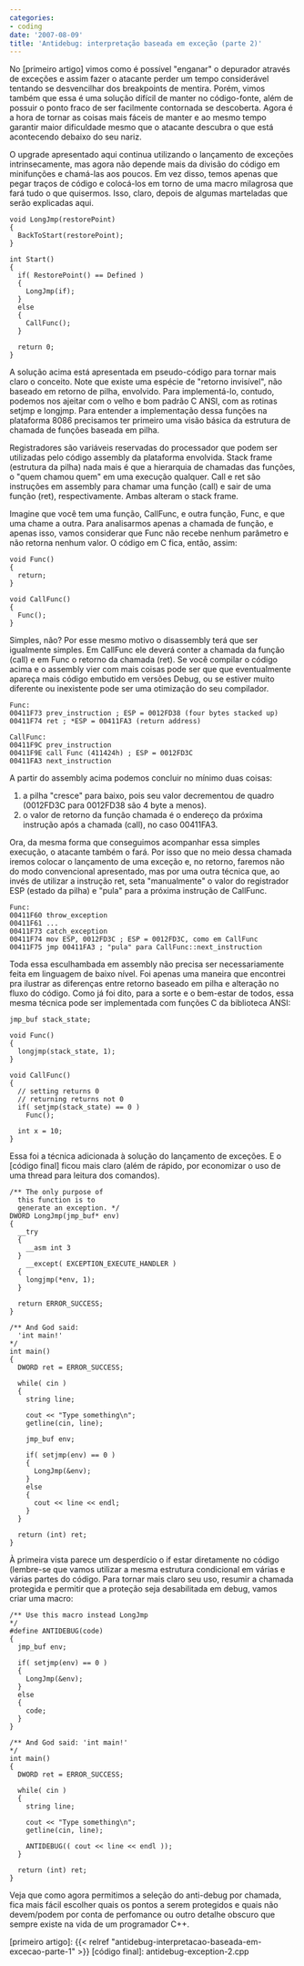 ```yaml
---
categories:
- coding
date: '2007-08-09'
title: 'Antidebug: interpretação baseada em exceção (parte 2)'
---
```


No [primeiro artigo] vimos como é possível "enganar" o depurador através de exceções e assim fazer o atacante perder um tempo considerável tentando se desvencilhar dos breakpoints de mentira. Porém, vimos também que essa é uma solução difícil de manter no código-fonte, além de possuir o ponto fraco de ser facilmente contornada se descoberta. Agora é a hora de tornar as coisas mais fáceis de manter e ao mesmo tempo garantir maior dificuldade mesmo que o atacante descubra o que está acontecendo debaixo do seu nariz.

O upgrade apresentado aqui continua utilizando o lançamento de exceções intrinsecamente, mas agora não depende mais da divisão do código em minifunções e chamá-las aos poucos. Em vez disso, temos apenas que pegar traços de código e colocá-los em torno de uma macro milagrosa que fará tudo o que quisermos. Isso, claro, depois de algumas marteladas que serão explicadas aqui.

    void LongJmp(restorePoint)
    {
      BackToStart(restorePoint);
    }
    
    int Start()
    {
      if( RestorePoint() == Defined )
      {
        LongJmp(if);
      }
      else
      {
        CallFunc();
      }
    
      return 0;
    }

A solução acima está apresentada em pseudo-código para tornar mais claro o conceito. Note que existe uma espécie de "retorno invisível", não baseado em retorno de pilha, envolvido. Para implementá-lo, contudo, podemos nos ajeitar com o velho e bom padrão C ANSI, com as rotinas setjmp  e longjmp. Para entender a implementação dessa funções na plataforma 8086 precisamos ter primeiro uma visão básica da estrutura de chamada de funções baseada em pilha.

Registradores são variáveis reservadas do processador que podem ser utilizadas pelo código assembly da plataforma envolvida. Stack frame (estrutura da pilha) nada mais é que a hierarquia de chamadas das funções, o "quem chamou quem" em uma execução qualquer. Call e ret são instruções em assembly para chamar uma função (call) e sair de uma função (ret), respectivamente. Ambas alteram o stack frame.

Imagine que você tem uma função, CallFunc, e outra função, Func, e que uma chame a outra. Para analisarmos apenas a chamada de função, e apenas isso, vamos considerar que Func não recebe nenhum parâmetro e não retorna nenhum valor. O código em C fica, então, assim:

    void Func()
    {
      return;
    }
    
    void CallFunc()
    {
      Func();
    }

Simples, não? Por esse mesmo motivo o disassembly terá que ser igualmente simples. Em CallFunc ele deverá conter a chamada da função (call) e em Func o retorno da chamada (ret). Se você compilar o código acima e o assembly vier com mais coisas pode ser que que eventualmente apareça mais código embutido em versões Debug, ou se estiver muito diferente ou inexistente pode ser uma otimização do seu compilador.

    Func:
    00411F73 prev_instruction ; ESP = 0012FD38 (four bytes stacked up)
    00411F74 ret ; *ESP = 00411FA3 (return address)
    
    CallFunc:
    00411F9C prev_instruction
    00411F9E call Func (411424h) ; ESP = 0012FD3C
    00411FA3 next_instruction

A partir do assembly acima podemos concluir no mínimo duas coisas:

 1. a pilha "cresce" para baixo, pois seu valor decrementou de quadro (0012FD3C para 0012FD38 são 4 byte a menos).
 2. o valor de retorno da função chamada é o endereço da próxima instrução após a chamada (call), no caso 00411FA3.

Ora, da mesma forma que conseguimos acompanhar essa simples execução, o atacante também o fará. Por isso que no meio dessa chamada iremos colocar o lançamento de uma exceção e, no retorno, faremos não do modo convencional apresentado, mas por uma outra técnica que, ao invés de utilizar a instrução ret, seta "manualmente" o valor do registrador ESP (estado da pilha) e "pula" para a próxima instrução de CallFunc.

    Func:
    00411F60 throw_exception
    00411F61 ...
    00411F73 catch_exception
    00411F74 mov ESP, 0012FD3C ; ESP = 0012FD3C, como em CallFunc
    00411F75 jmp 00411FA3 ; "pula" para CallFunc::next_instruction

Toda essa esculhambada em assembly não precisa ser necessariamente feita em linguagem de baixo nível. Foi apenas uma maneira que encontrei pra ilustrar as diferenças entre retorno baseado em pilha e alteração no fluxo do código. Como já foi dito, para a sorte e o bem-estar de todos, essa mesma técnica pode ser implementada com funções C da biblioteca ANSI:

    jmp_buf stack_state;

    void Func()
    {
      longjmp(stack_state, 1);
    }
    
    void CallFunc()
    {
      // setting returns 0
      // returning returns not 0
      if( setjmp(stack_state) == 0 )
        Func();
    
      int x = 10;
    }

Essa foi a técnica adicionada à solução do lançamento de exceções. E o [código final] ficou mais claro (além de rápido, por economizar o uso de uma thread para leitura dos comandos).

    /** The only purpose of 
      this function is to 
      generate an exception. */
    DWORD LongJmp(jmp_buf* env)
    {
      __try
      {
        __asm int 3
      }
        __except( EXCEPTION_EXECUTE_HANDLER )
      {
        longjmp(*env, 1);
      }
    
      return ERROR_SUCCESS;
    }
    
    /** And God said: 
      'int main!'
    */
    int main()
    {
      DWORD ret = ERROR_SUCCESS;
    
      while( cin )
      {
        string line;
    
        cout << "Type something\n";
        getline(cin, line);
    
        jmp_buf env;
    
        if( setjmp(env) == 0 )
        {
          LongJmp(&env);
        }
        else
        {
          cout << line << endl;
        }
      }
    
      return (int) ret;
    } 

À primeira vista parece um desperdício o if estar diretamente no código (lembre-se que vamos utilizar a mesma estrutura condicional em várias e várias partes do código. Para tornar mais claro seu uso, resumir a chamada protegida e permitir que a proteção seja desabilitada em debug, vamos criar uma macro:

    /** Use this macro instead LongJmp
    */
    #define ANTIDEBUG(code)
    {
      jmp_buf env;
    
      if( setjmp(env) == 0 )
      {
        LongJmp(&env);
      }
      else
      {
        code;
      }
    }
    
    /** And God said: 'int main!'
    */
    int main()
    {
      DWORD ret = ERROR_SUCCESS;
    
      while( cin )
      {
        string line;
    
        cout << "Type something\n";
        getline(cin, line);
    
        ANTIDEBUG(( cout << line << endl ));
      }
    
      return (int) ret;
    } 

Veja que como agora permitimos a seleção do anti-debug por chamada, fica mais fácil escolher quais os pontos a serem protegidos e quais não devem/podem por conta de perfomance ou outro detalhe obscuro que sempre existe na vida de um programador C++.

[primeiro artigo]: {{< relref "antidebug-interpretacao-baseada-em-excecao-parte-1" >}}
[código final]: antidebug-exception-2.cpp

